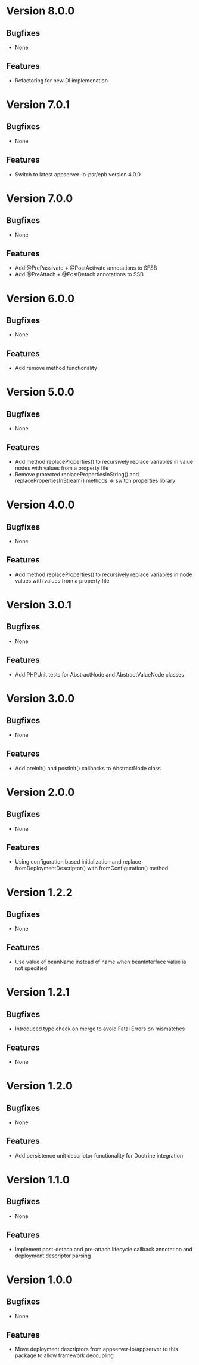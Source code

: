 # Version 8.0.0

## Bugfixes

* None

## Features

* Refactoring for new DI implemenation

# Version 7.0.1

## Bugfixes

* None

## Features

* Switch to latest appserver-io-psr/epb version 4.0.0

# Version 7.0.0

## Bugfixes

* None

## Features

* Add @PrePassivate + @PostActivate annotations to SFSB
* Add @PreAttach + @PostDetach annotations to SSB

# Version 6.0.0

## Bugfixes

* None

## Features

* Add remove method functionality

# Version 5.0.0

## Bugfixes

* None

## Features

* Add method replaceProperties() to recursively replace variables in value nodes with values from a property file
* Remove protected replacePropertiesInString() and replacePropertiesInStream() methods => switch properties library

# Version 4.0.0

## Bugfixes

* None

## Features

* Add method replaceProperties() to recursively replace variables in node values with values from a property file

# Version 3.0.1

## Bugfixes

* None

## Features

* Add PHPUnit tests for AbstractNode and AbstractValueNode classes

# Version 3.0.0

## Bugfixes

* None

## Features

* Add preInit() and postInit() callbacks to AbstractNode class

# Version 2.0.0

## Bugfixes

* None

## Features

* Using configuration based initialization and replace fromDeploymentDescriptor() with fromConfiguration() method

# Version 1.2.2

## Bugfixes

* None

## Features

* Use value of beanName instead of name when beanInterface value is not specified

# Version 1.2.1

## Bugfixes

* Introduced type check on merge to avoid Fatal Errors on mismatches

## Features

* None

# Version 1.2.0

## Bugfixes

* None

## Features

* Add persistence unit descriptor functionality for Doctrine integration

# Version 1.1.0

## Bugfixes

* None

## Features

* Implement post-detach and pre-attach lifecycle callback annotation and deployment descriptor parsing

# Version 1.0.0

## Bugfixes

* None

## Features

* Move deployment descriptors from appserver-io/appserver to this package to allow framework decoupling